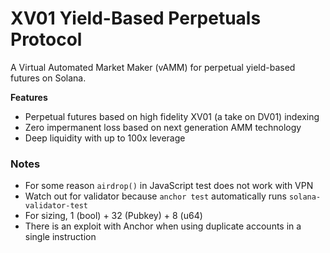 # XV01 Yield-Based Perpetuals Protocol

A Virtual Automated Market Maker (vAMM) for perpetual yield-based futures on Solana.

**Features**

- Perpetual futures based on high fidelity XV01 (a take on DV01) indexing
- Zero impermanent loss based on next generation AMM technology
- Deep liquidity with up to 100x leverage

### Notes

* For some reason `airdrop()` in JavaScript test does not work with VPN
* Watch out for validator because `anchor test` automatically runs `solana-validator-test`
* For sizing, 1 (bool) + 32 (Pubkey) + 8 (u64)
* There is an exploit with Anchor when using duplicate accounts in a single instruction
